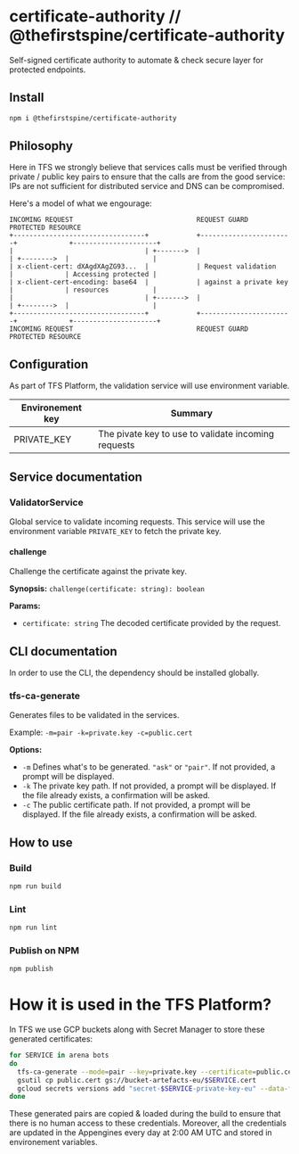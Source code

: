 # certificate-authority // @thefirstspine/certificate-authority

Self-signed certificate authority to automate & check secure layer for protected endpoints.

## Install

```bash
npm i @thefirstspine/certificate-authority
```

## Philosophy

Here in TFS we strongly believe that services calls must be verified through private / public key pairs to ensure that the calls are from the good service: IPs are not sufficient for distributed service and DNS can be compromised.

Here's a model of what we engourage:

```
INCOMING REQUEST                               REQUEST GUARD                         PROTECTED RESOURCE
+---------------------------------+            +-----------------------+             +---------------------+
|                                 | +------->  |                       | +-------->  |                     |
| x-client-cert: dXAgdXAgZG93...  |            | Request validation    |             | Accessing protected |
| x-client-cert-encoding: base64  |            | against a private key |             | resources           |
|                                 | +------->  |                       | +-------->  |                     |
+---------------------------------+            +-----------------------+             +---------------------+
INCOMING REQUEST                               REQUEST GUARD                         PROTECTED RESOURCE
```

## Configuration

As part of TFS Platform, the validation service will use environment variable.

| Environement key | Summary |
|-|-|
| PRIVATE_KEY | The pivate key to use to validate incoming requests |

## Service documentation

### ValidatorService

Global service to validate incoming requests. This service will use the environment variable `PRIVATE_KEY` to fetch the private key.

#### challenge

Challenge the certificate against the private key.

**Synopsis:** `challenge(certificate: string): boolean`

**Params:**

- `certificate: string` The decoded certificate provided by the request.

## CLI documentation

In order to use the CLI, the dependency should be installed globally.

### tfs-ca-generate

Generates files to be validated in the services.

Example: `-m=pair -k=private.key -c=public.cert`

**Options:**

- `-m` Defines what's to be generated. `"ask"` or `"pair"`. If not provided, a prompt will be displayed.
- `-k` The private key path. If not provided, a prompt will be displayed. If the file already exists, a confirmation will be asked.
- `-c` The public certificate path. If not provided, a prompt will be displayed. If the file already exists, a confirmation will be asked.

## How to use

### Build

```bash
npm run build
```

### Lint

```bash
npm run lint
```

### Publish on NPM

```bash
npm publish
```

# How it is used in the TFS Platform?

In TFS we use GCP buckets along with Secret Manager to store these generated certificates:

```bash
for SERVICE in arena bots
do
  tfs-ca-generate --mode=pair --key=private.key --certificate=public.cert --force
  gsutil cp public.cert gs://bucket-artefacts-eu/$SERVICE.cert
  gcloud secrets versions add "secret-$SERVICE-private-key-eu" --data-file=private.key
done
```

These generated pairs are copied & loaded during the build to ensure that there is no human access to these credentials. Moreover, all the credentials are updated in the Appengines every day at 2:00 AM UTC and stored in environement variables.
